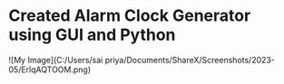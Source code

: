 # Created Alarm Clock Generator using GUI and Python

![My Image](C:/Users/sai priya/Documents/ShareX/Screenshots/2023-05/ErlqAQTOOM.png)
